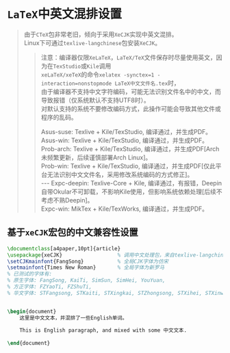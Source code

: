 # `LaTeX`中英文混排设置

> 由于`CTeX`包非常老旧，倾向于采用`XeCJK`实现中英文混排。  
> Linux下可通过`texlive-langchinese`包安装`XeCJK`。  
> > 注意：编译器仅限`XeLaTeX`，`LaTeX/TeX`文件保存时尽量使用英文，因为在`TexStudio`或`Kile`调用  
> > `xeLaTeX/xeTeX`的命令`xelatex -synctex=1 -interaction=nonstopmode LaTeX中文文件名.tex`时，  
> > 由于编译器不支持中文字符编码，可能无法识别文件名中的中文，而导致报错（仅系统默认不支持UTF8时）。  
> > 对默认支持的系统不要修改编码方式，此操作可能会导致其他文件或程序的乱码。  
> > 
> > Asus-suse: Texlive + Kile/TexStudio, 编译通过，并生成PDF。  
> > Asus-win: Texlive + Kile/TexStudio, 编译通过，并生成PDF。  
> > Prob-arch: Texlive + Kile/TexStudio, 编译通过，并生成PDF[Arch未频繁更新，后续谨慎部署Arch Linux]。  
> > Prob-win: Texlive + Kile/TexStudio, 编译通过，并生成PDF[仅此平台无法识别中文文件名，采用修改系统编码的方式修正]。  
> > --- Expc-deepin: Texlive-Core + Kile, 编译通过，有报错，Deepin自带Okular不可卸载，不影响Kile使用，但影响系统依赖处理[后续不考虑不熟Deepin]。  
> > Expc-win: MikTex + Kile/TexWorks, 编译通过，并生成PDF。  

## 基于`xeCJK`宏包的中文兼容性设置

``` latex
\documentclass[a4paper,10pt]{article}
\usepackage{xeCJK}                  % 调用中文处理包，来自texlive-langchinese
\setCJKmainfont{FangSong}           % 全局CJK字体为仿宋
\setmainfont{Times New Roman}       % 全局字体为新罗马
% 已测试的字体有:
% 原生字体: FangSong, KaiTi, SimSun, SimHei, YouYuan, 
% 方正字体: FZYaoTi, FZShuTi, 
% 华文字体: STFangsong, STKaiti, STXingkai, STZhongsong, STXihei, STXinwei, STLiti


\begin{document}
    这里是中文文本，并混排了一些English单词。
    
    This is English paragraph, and mixed with some 中文文本.
    
\end{document}
```

